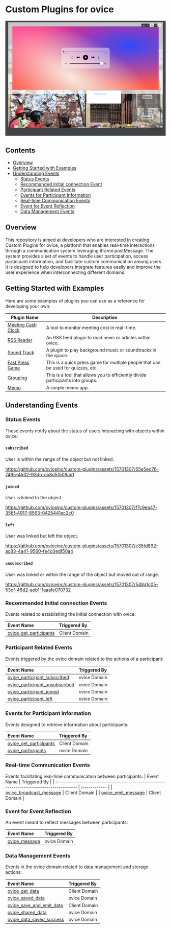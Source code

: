# Custom Plugins for ovice

![Sound Track](./asset/sound_track.png)

## Contents

- [Overview](#overview)
- [Getting Started with Examples](#getting-started-with-examples)
- [Understanding Events](#understanding-events)
  - [Status Events](#status-events)
  - [Recommanded Initial connection Event](#recommended-initial-connection-events)
  - [Participant Related Events](#participant-related-events)
  - [Events for Participant Information](#events-for-participant-information)
  - [Real-time Communication Events](#real-time-communication-events)
  - [Event for Event Reflection](#event-for-event-reflection)
  - [Data Management Events](#data-management-events)

## Overview

This repository is aimed at developers who are interested in creating Custom Plugins for ovice, a platform that enables real-time interactions through a communication system leveraging iframe postMessage. The system provides a set of events to handle user participation, access participant information, and facilitate custom communication among users. It is designed to help developers integrate features easily and improve the user experience when interconnecting different domains.

## Getting Started with Examples

Here are some examples of plugins you can use as a reference for developing your own:

| Plugin Name                                         | Description                                                                       |
| --------------------------------------------------- | --------------------------------------------------------------------------------- |
| [Meeting Cash Clock](./examples/meeting-cash-clock) | A tool to monitor meeting cost in real-time.                                      |
| [RSS Reader](./examples/rss-reader)                 | An RSS feed plugin to read news or articles within ovice.                         |
| [Sound Track](./examples/soundtrack/)               | A plugin to play background music or soundtracks in the space.                    |
| [Fast Press Game](./examples/fast-press-game/)      | This is a quick press game for multiple people that can be used for quizzes, etc. |
| [Grouping](./examples/grouping/)                    | This is a tool that allows you to efficiently divide participants into groups.    |
| [Memo](./examples/memo/)                            | A simple memo app.                                                                |

## Understanding Events

### Status Events

These events notify about the status of users interacting with objects within ovice:

#### `subscribed`

User is within the range of the object but not linked.

https://github.com/oviceinc/custom-plugins/assets/15701307/55e5ed76-7495-4502-93db-ab8d5f509ad1

#### `joined`

User is linked to the object.

https://github.com/oviceinc/custom-plugins/assets/15701307/f7c9ea47-356f-4917-8563-0425441ec2c0

#### `left`

User was linked but left the object.

https://github.com/oviceinc/custom-plugins/assets/15701307/e35fd892-ac83-4a41-9560-fe4c0edf50a4

#### `unsubscribed`

User was linked or within the range of the object but moved out of range.

https://github.com/oviceinc/custom-plugins/assets/15701307/548a1c05-53cf-46d2-aeb1-1aaafe070732

### Recommended Initial connection Events

Events related to establishing the initial connection with ovice:

| Event Name                                                                                  | Triggered By  |
| :------------------------------------------------------------------------------------------ | :------------ |
| [ovice_get_participants](./docs/technical_details_for_developers.md#ovice_get_participants) | Client Domain |

### Participant Related Events

Events triggered by the ovice domain related to the actions of a participant:

| Event Name                                                                                                  | Triggered By |
| :---------------------------------------------------------------------------------------------------------- | :----------- |
| [ovice_participant_subscribed](./docs/technical_details_for_developers.md#ovice_participant_subscribed)     | ovice Domain |
| [ovice_participant_unsubscribed](./docs/technical_details_for_developers.md#ovice_participant_unsubscribed) | ovice Domain |
| [ovice_participant_joined](./docs/technical_details_for_developers.md#ovice_participant_joined)             | ovice Domain |
| [ovice_participant_left](./docs/technical_details_for_developers.md#ovice_participant_left)                 | ovice Domain |

### Events for Participant Information

Events designed to retrieve information about participants:

| Event Name                                                                                  | Triggered By  |
| :------------------------------------------------------------------------------------------ | :------------ |
| [ovice_get_participants](./docs/technical_details_for_developers.md#ovice_get_participants) | Client Domain |
| [ovice_participants](./docs/technical_details_for_developers.md#ovice_participants)         | ovice Domain  |

### Real-time Communication Events

Events facilitating real-time communication between participants:
| Event Name | Triggered By |
| :---------------------------------------------------------------------------------------- | :------------ |
| [ovice_broadcast_message](./docs/technical_details_for_developers.md#ovice_broadcast_message) | Client Domain |
| [ovice_emit_message](./docs/technical_details_for_developers.md#ovice_emit_message) | Client Domain |

### Event for Event Reflection

An event meant to reflect messages between participants:

| Event Name                                                                | Triggered By |
| :------------------------------------------------------------------------ | :----------- |
| [ovice_message](./docs/technical_details_for_developers.md#ovice_message) | ovice Domain |

### Data Management Events

Events in the ovice domain related to data management and storage actions:

| Event Name                                                                                      | Triggered By  |
| :---------------------------------------------------------------------------------------------- | :------------ |
| [ovice_get_data](./docs/technical_details_for_developers.md#ovice_get_data)                     | Client Domain |
| [ovice_saved_data](./docs/technical_details_for_developers.md#ovice_saved_data)                 | ovice Domain  |
| [ovice_save_and_emit_data](./docs/technical_details_for_developers.md#ovice_save_and_emit_data) | Client Domain |
| [ovice_shared_data](./docs/technical_details_for_developers.md#ovice_shared_data)               | ovice Domain  |
| [ovice_data_saved_success](./docs/technical_details_for_developers.md#ovice_data_saved_success) | ovice Domain  |
